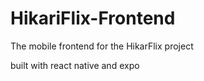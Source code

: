 # HikariFlix-Frontend 
The mobile frontend for the HikarFlix project

built with react native and expo
